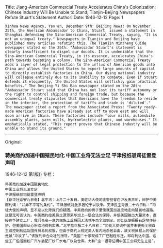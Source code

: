 Title: Jiang-American Commercial Treaty Accelerates China's Colonization; Chinese Industry Will Be Unable to Stand; Tianjin-Beijing Newspapers Refute Stuart's Statement
Author:
Date: 1946-12-12
Page: 1

    Xinhua News Agency, Yan'an, December 9th: Beijing News: On November 25th, the American Ambassador to China, Stuart, issued a statement in Shanghai defending the Sino-American Commercial Treaty, saying, "It is not an unequal treaty." Newspapers in Tianjin and Beijing have published many articles refuting this. The Tianjin Minsheng Guide newspaper stated on the 26th: "Ambassador Stuart's statement is clearly insufficient to dispel our doubts. It is undeniable that the Sino-American Commercial Treaty, in its essence, accelerates China's path towards becoming a colony. The Sino-American Commercial Treaty adds a layer of legal protection to the influx of American goods into China and allows the United States to export large amounts of capital to directly establish factories in China. Our dying national industry will collapse entirely due to its inability to compete. Even if Stuart defends it eloquently, the United States will selfishly gain practical benefits." The Beijing Yi Shi Bao newspaper stated on the 28th: "Ambassador Stuart said that China has not lost its tariff autonomy or the right to control shipping and foreign trade, but because the commercial treaty stipulates that Americans have the freedom to reside in the interior, the protection of tariffs and trade is 'diluted'." The newspaper cited a report from the Associated Press: "Twenty ready-made American factories have already set off to move east and will soon arrive in China. These factories include flour mills, automobile assembly plants, yarn mills, hydroelectric plants, and warehouses." It emphatically stated, "This report proves that Chinese industry will be unable to stand its ground."



<hr /> 

Original: 


### 蒋美商约加速中国殖民地化  中国工业将无法立足  平津报纸驳司徒雷登声明

1946-12-12
第1版()
专栏：

    蒋美商约加速中国殖民地化
    中国工业将无法立足
    平津报纸驳司徒雷登声明
    【新华社延安九日电】北平讯：上月二十五日，美驻华大使司徒雷登曾在沪发表声明，辩护中美商约谓：“并非不平等的条约”。平津报纸对此多著论予以驳斥。天津民生导报二十六日称：“司徒大使的声明，显不足以化除我们的疑团，中美商约的骨子里使我国加速度地走向殖民地道路，这是无可否认的。中美商约给美货之源源来华加上一层合法的保障，并使美国输出大量资本，直接在华建立工厂，我们奄奄一息的民族工业将因无法竞争而全部倒闭。司徒纵使振振有辞地作辩护，但美国却从心所欲地得到实惠。”北平益世报二十八日称：“司徒大使说中国并未丧失关税自主或控制航运及国外贸易的权限，但由于商约上规定美人有内地杂居自由，故关税贸易上的保护是被‘冲淡了’。”该报列举合众社的报导，“美国二十家现成工厂已起程东迁，即将到达中国，这些工厂包括面粉厂汽车装配厂纱厂水电厂以及仓库。力称“这一报导证明中国工业将无法立足”。
